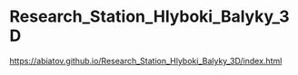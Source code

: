 # Research_Station_Hlyboki_Balyky_3D

https://abiatov.github.io/Research_Station_Hlyboki_Balyky_3D/index.html